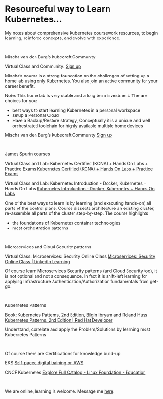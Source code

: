 # Resourceful way to Learn Kubernetes...


My notes about comprehensive Kubernetes coursework resources, to begin learning, reinforce concepts, and evolve with experience.

&nbsp;

Mischa van den Burg’s Kubecraft Community

Virtual Class and Community:  [Sign up](https://www.skool.com/kubecraft/about?ref=0fa2a08bcd7444dc817f466d8020c321)

Mischa’s course is a strong foundation on the challenges of setting up a home lab using only Kubernetes. You also join an active community for your career benefit.

Note:
This home lab is very stable and a long term investment. The are choices for you:
- best ways to start learning Kubernetes in a personal workspace
- setup a Personal Cloud
- Have a Backup/Restore strategy, Conceptually it is a unique and well orchestrated toolchain for highly available multiple home devices

Mischa van den Burg’s Kubecraft Community
 [Sign up](https://www.skool.com/kubecraft/about?ref=0fa2a08bcd7444dc817f466d8020c321)


&nbsp;
  
James Spurin courses

Virtual Class and Lab: Kubernetes Certified \(KCNA\) + Hands On Labs + Practice Exams
[Kubernetes Certified \(KCNA\) + Hands On Labs + Practice Exams](https://www.udemy.com/course/dive-into-cloud-native-containers-kubernetes-and-the-kcna/)

Virtual Class and Lab: Kubernetes Introduction - Docker, Kubernetes + Hands On Labs
[Kubernetes Introduction - Docker, Kubernetes + Hands On Labs](https://www.udemy.com/course/diveintokubernetes-introduction/)

One of the best ways to learn is by learning (and executing hands-on) all parts of the control plane. Course dissects architecture an existing cluster, re-assemble all parts of the cluster step-by-step.
The course  highlights
* the foundations of Kubernetes container technologies
* most orchestration patterns


&nbsp;

Microservices and Cloud Security patterns

Virtual Class: Microservices: Security Online Class 
[Microservices: Security Online Class | LinkedIn Learning](https://www.linkedin.com/learning/microservices-security)

Of course learn Microservices Security patterns (and Cloud Security too), it is not optional and not a consequence. In fact it is shift-left learning for applying Infrastructure Authentication/Authorization fundamentals from get-go.


&nbsp;

Kubernetes Patterns

Book: Kubernetes Patterns, 2nd Edition, Bilgin Ibryam and Roland Huss
[Kubernetes Patterns, 2nd Edition | Red Hat Developer](https://developers.redhat.com/e-books/kubernetes-patterns)

Understand, correlate and apply the Problem/Solutions by learning most Kubernetes Patterns


&nbsp;

Of course there are Certifications for knowledge build-up

EKS
[Self-paced digital training on AWS](https://explore.skillbuilder.aws/learn/public/learning_plan/view/1931/amazon-eks-knowledge-badge-readiness-path)

CNCF Kubernetes
[Explore Full Catalog - Linux Foundation - Education](https://training.linuxfoundation.org/full-catalog/?_sft_product_type=training&_sft_topic_area=cloud-containers)


&nbsp;

We are online, learning is welcome. Message me [here](https://www.linkedin.com/in/sekarchandra).

&nbsp;
